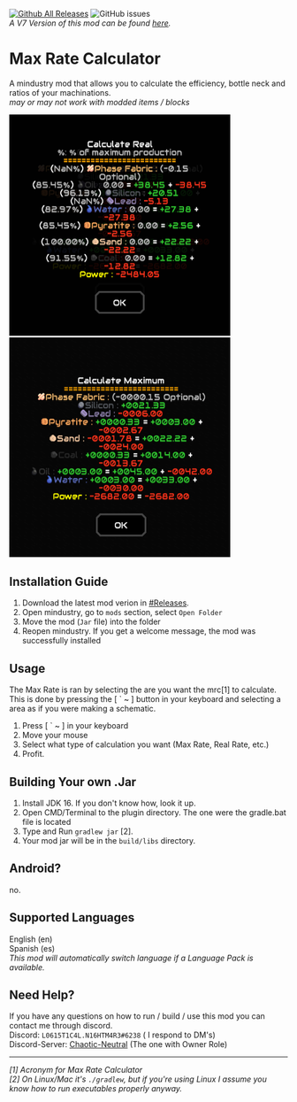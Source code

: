 [![Github All Releases](https://img.shields.io/github/downloads/L0615T1C5-216AC-9437/MaxRateCalculatorV6/total.svg)]()
![GitHub issues](https://img.shields.io/github/issues/L0615T1C5-216AC-9437/MaxRateCalculatorV6)  
*A V7 Version of this mod can be found [here](https://github.com/L0615T1C5-216AC-9437/MaxRateCalculator).*

# Max Rate Calculator
A mindustry mod that allows you to calculate the efficiency, bottle neck and ratios of your machinations.  
*may or may not work with modded items / blocks*

<img src="docs/CalculateReal.png" alt="MaxRatio" width="400"/><img src="docs/CalculateMax.png" alt="MaxRatio" width="400"/>

## Installation Guide
1. Download the latest mod verion in [#Releases](https://github.com/L0615T1C5-216AC-9437/MaxRateCalculator/releases).
2. Open mindustry, go to `mods` section, select `Open Folder`
3. Move the mod (`Jar` file) into the folder
4. Reopen mindustry.
   If you get a welcome message, the mod was successfully installed

## Usage
The Max Rate is ran by selecting the are you want the mrc[1] to calculate. This is done by pressing the \[ ` ~ ] button in your keyboard and selecting a area as if you were making a schematic.
1. Press \[ ` ~ ] in your keyboard
2. Move your mouse
3. Select what type of calculation you want (Max Rate, Real Rate, etc.)
4. Profit.

## Building Your own .Jar

1. Install JDK 16. If you don't know how, look it up.
2. Open CMD/Terminal to the plugin directory. The one were the gradle.bat file is located
3. Type and Run `gradlew jar` [2].
4. Your mod jar will be in the `build/libs` directory.

## Android?
no.

## Supported Languages
English (en)  
Spanish (es)  
*This mod will automatically switch language if a Language Pack is available.*

## Need Help?
If you have any questions on how to run / build / use this mod you can contact me through discord.  
Discord: `L0615T1C4L.N16HTM4R3#6238` ( I respond to DM's)  
Discord-Server: [Chaotic-Neutral](http://cn-discord.ddns.net) (The one with Owner Role)  

--- 
*[1]* *Acronym for Max Rate Calculator*  
*[2]* *On Linux/Mac it's `./gradlew`, but if you're using Linux I assume you know how to run executables properly anyway.*
